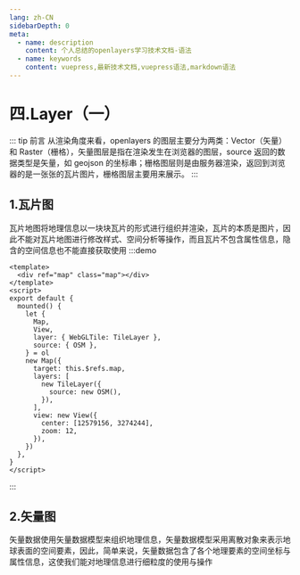 ```yaml
---
lang: zh-CN
sidebarDepth: 0
meta:
  - name: description
    content: 个人总结的openlayers学习技术文档-语法
  - name: keywords
    content: vuepress,最新技术文档,vuepress语法,markdown语法
---
```


# 四.Layer（一）

::: tip 前言
从渲染角度来看，openlayers 的图层主要分为两类：Vector（矢量）和 Raster（栅格），矢量图层是指在渲染发生在浏览器的图层，source 返回的数据类型是矢量，如 geojson 的坐标串；栅格图层则是由服务器渲染，返回到浏览器的是一张张的瓦片图片，栅格图层主要用来展示。
:::

<xminder tipkey="b"/>

## 1.瓦片图
瓦片地图将地理信息以一块块瓦片的形式进行组织并渲染，瓦片的本质是图片，因此不能对瓦片地图进行修改样式、空间分析等操作，而且瓦片不包含属性信息，隐含的空间信息也不能直接获取使用
:::demo

```vue {17}
<template>
  <div ref="map" class="map"></div>
</template>
<script>
export default {
  mounted() {
    let {
      Map,
      View,
      layer: { WebGLTile: TileLayer },
      source: { OSM },
    } = ol
    new Map({
      target: this.$refs.map,
      layers: [
        new TileLayer({
          source: new OSM(),
        }),
      ],
      view: new View({
        center: [12579156, 3274244],
        zoom: 12,
      }),
    })
  },
}
</script>
```

:::

## 2.矢量图
矢量数据使用矢量数据模型来组织地理信息，矢量数据模型采用离散对象来表示地球表面的空间要素，因此，简单来说，矢量数据包含了各个地理要素的空间坐标与属性信息，这使我们能对地理信息进行细粒度的使用与操作

